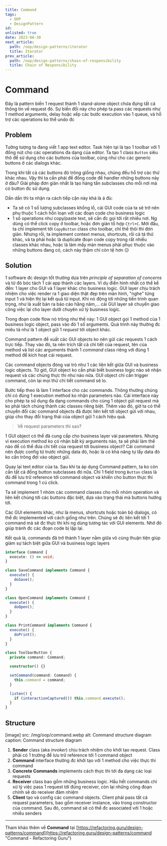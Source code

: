 ```yaml
---
title: Command
tags:
  - OOP
  - DesignPattern
id:
unlisted: true
date: 2023-08-30
next_article:
  path: /oop/design-patterns/iterator
  title: Iterator
prev_article:
  path: /oop/design-patterns/chain-of-responsibility
  title: Chain of Responsibility
---
```


# Command

Đây là pattern biến 1 request thành 1 stand-alone object chứa đựng tất cả thông tin về request đó. Sự biến đổi này cho phép ta pass các requests như 1 method arguments, delay hoặc xếp các bước execution vào 1 queue, và hỗ trợ các operations ko thể undo đc

## Problem

Tưởng tượng ta đang viết 1 app text editor. Task hiện tại là tạo 1 toolbar với 1 đống nút cho các operations đa dạng của editor. Ta tạo 1 class `Button` siêu thô để sử dụng cho các buttons của toolbar, cũng như cho các generic buttons ở các dialogs khác.

Trong khi tất cả các buttons đó trông giống nhau, chúng đều hỗ trợ các thứ khác nhau. Vậy thì ta cần phải để đống code để handler những buttons này ở đâu? Giải pháp đơn giản nhất là tạo hàng tấn subclasses cho mỗi nơi mà có button đc sử dụng.

Dần dần thì ta nhận ra cách tiếp cận này khá là á đù:

- Ta sẽ có 1 số lượng subclasses khổng lồ, cái GUI code của ta sẽ trở nên phụ thuộc 1 cách hỗn loạn với các đoạn code cho business logic
- 1 số operations như copy/paste text, sẽ cần đc gọi tới rất nhiều nơi. Ng dùng có thể click copy ở toolbar, hoặc đơn giản tổ hợp `Ctrl+C`. Mới đầu, ta chỉ implement tới `CopyButton` class cho toolbar, chỉ thế thôi thì đơn giản. Nhưng rồi, ta implement context menus, shortcuts, rồi cả tá thứ khác, và ta phải hoặc là duplicate đoạn code copy trong rất nhiều classes khác nhau, hoặc là làm mấy màn menus phải phục thuộc vào những buttons đang có, cách này thậm chí còn tệ hơn 😑

## Solution

1 software đc design tốt thường dựa trên _principle of separation of concerns_ và từ đó bóc tách 1 cái app thành các layers. Ví dụ điển hình nhất có thể kể đến: 1 layer cho GUI và 1 layer khác cho business logic. GUI layer chịu trách nhiệm cho việc render ra 1 giao diện thật đẹp trên màn hình, "nghe" từng input 1 và hiện thị lại kết quả từ input. Khi nó động tới những tiến trình quan trọng, như là xuất bản ra báo cáo hằng năm,... cái GUI layer sẽ chuyển giao công việc lại cho layer dưới chuyên xử lý business logic.

Trong đoạn code flow nó trông như thế này: 1 GUI object gọi 1 method của 1 business logic object, pass vào đó 1 số arguments. Quá trình này thường đc miêu tả như là 1 object gửi 1 _request_ tới object khác.

Command pattern đề xuất các GUI objects ko nên gửi các requests 1 cách trực tiếp. Thay vào đó, ta nên trích tất cả chỉ tiết của request, tên của method và list các arguments thành 1 _command_ class riêng với đúng 1 method để kích hoạt cái request.

Các command objects đóng vai trò như 1 các liên kết giữa GUI và business logic objects. Từ giờ, GUI object ko cần phải biết business logic nào sẽ nhận request và các chúng thực thi như nào nữa. GUI object chỉ cần trigger command, còn lại mọi thứ chi tiết command sẽ lo.

Bước tiếp theo là làm 1 interface cho các commands. Thông thường chúng chỉ có đúng 1 execution method ko nhận parameters nào. Cái interface này cho phép ta sử dụng đa dạng commands cho cùng 1 object gửi request mà ko phải tách chúng thành các classes riêng biệt. Thêm vào đó, giờ ta có thể chuyển đổi các command objects đã được liên kết tới object gửi với nhau, giúp cho thay đổi trạng thái của object gửi 1 cách hiệu quả.

> Về request parameters thì sao?

1 GUI object có thể đã cung cấp cho business layer vài parameters. Nhưng vì execution method ko có nhận bất kỳ arguments nào, ta sẽ phải làm thế nào để có thể đưa chi tiết của request tới business object? Cái command nên được config từ trước những data đó, hoặc là có khả năng tự lấy data đó ko cần trông đợi vào object gửi.

Quay lại text editor của ta. Sau khi ta áp dụng Command pattern, ta ko còn cần tất cả đống button subclasses đó nữa. Chỉ 1 field trong `Button` class là đủ để lưu trữ reference tới command object và khiến cho button thực thi command trong 1 cú click.

Ta sẽ implement 1 nhóm các command classes cho mỗi nhóm operation và liên kết chúng tới các buttons đặc biệt, dựa vào trạng thái mà buttons hướng tới.

Các GUI elements khác, như là menus, shortcuts hoặc toàn bộ dialogs, có thể đc implemented với cách giống như trên. Chúng sẽ đc liên kết tới 1 command mà sẽ đc thực thi khi ng dùng tương tác với GUI elements. Nhờ đó giúp tránh đc các đoạn code bị lặp lại.

Kết quả là, commands đã trở thành 1 layer nằm giữa vô cùng thuận tiện giúp giảm sự tách biệt giữa GUI và business logic layers

```ts
interface Command {
  execute: () => void;
}

class SaveCommand implements Command {
  execute() {
    doSave();
  }
}

class OpenCommand implements Command {
  execute() {
    doOpen();
  }
}

class PrintCommand implements Command {
  execute() {
    doPrint();
  }
}

class ToolbarButton {
  private command: Command;

  constructor() {}

  setCommand(command: Command) {
    this.command = command;
  }

  listen() {
    if (interactionCaptured()) this.command.execute();
  }
}
```

## Structure

[image]
  src: /img/oop/command.webp
  alt: Command structure diagram
  caption: Command structure diagram

1. **Sender** class (aka _invoker_) chịu trách nhiệm cho khởi tạo request. Class phải có 1 trường để lưu trữ reference tới 1 command object
2. **Command** interface thường đc khởi tạo với 1 method cho việc thực thi command
3. **Concrete Commands** implements cách thực thi tới đa dạng các loại requests
4. **Receiver** class bao gồm những business logic. Hầu hết commands chỉ xử lý việc pass 1 request tới đúng receiver, còn lại những công đoạn chính sẽ do receiver đảm nhiệm
5. **Client** tạo và config các command objects. Client phải pass tất cả request parameters, bao gồm receiver instance, vào trong constructor của command. Sau đó, command sẽ có thể đc associated với 1 hoặc nhiều senders

---

Tham khảo thêm về **Command** tại [https://refactoring.guru/design-patterns/command](https://refactoring.guru/design-patterns/command "Command - Refactoring Guru")
